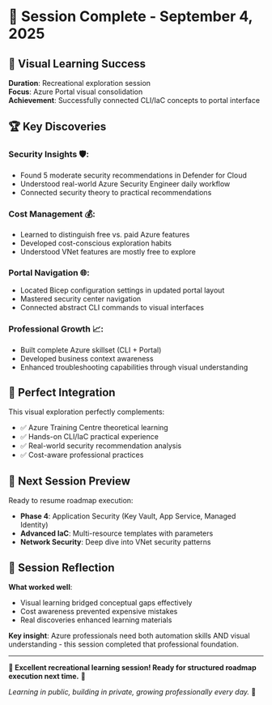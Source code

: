 # 🌟 Session Complete - September 4, 2025

## 🎯 **Visual Learning Success**

**Duration**: Recreational exploration session  
**Focus**: Azure Portal visual consolidation  
**Achievement**: Successfully connected CLI/IaC concepts to portal interface

## 🏆 **Key Discoveries**

### **Security Insights** 🛡️:
- Found 5 moderate security recommendations in Defender for Cloud
- Understood real-world Azure Security Engineer daily workflow
- Connected security theory to practical recommendations

### **Cost Management** 💰:
- Learned to distinguish free vs. paid Azure features
- Developed cost-conscious exploration habits
- Understood VNet features are mostly free to explore

### **Portal Navigation** 🌐:
- Located Bicep configuration settings in updated portal layout
- Mastered security center navigation
- Connected abstract CLI commands to visual interfaces

### **Professional Growth** 📈:
- Built complete Azure skillset (CLI + Portal)
- Developed business context awareness
- Enhanced troubleshooting capabilities through visual understanding

## 🔗 **Perfect Integration**

This visual exploration perfectly complements:
- ✅ Azure Training Centre theoretical learning
- ✅ Hands-on CLI/IaC practical experience  
- ✅ Real-world security recommendation analysis
- ✅ Cost-aware professional practices

## 🎯 **Next Session Preview**

Ready to resume roadmap execution:
- **Phase 4**: Application Security (Key Vault, App Service, Managed Identity)
- **Advanced IaC**: Multi-resource templates with parameters
- **Network Security**: Deep dive into VNet security patterns

## 💭 **Session Reflection**

**What worked well**:
- Visual learning bridged conceptual gaps effectively
- Cost awareness prevented expensive mistakes
- Real discoveries enhanced learning materials

**Key insight**: Azure professionals need both automation skills AND visual understanding - this session completed that professional foundation.

---

**🎉 Excellent recreational learning session! Ready for structured roadmap execution next time.** 🚀

*Learning in public, building in private, growing professionally every day.* 💪
